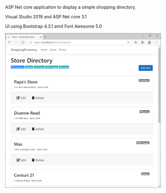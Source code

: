 ASP Net core application to display a simple shopping directory.

Visual Studio 2019 and ASP Net core 3.1

UI using Bootstrap 4.3.1 amd Font Awesome 5.0

![Directory page screen](https://github.com/ikemyle/Directory/blob/master/StoreDirectory.png?raw=true)



